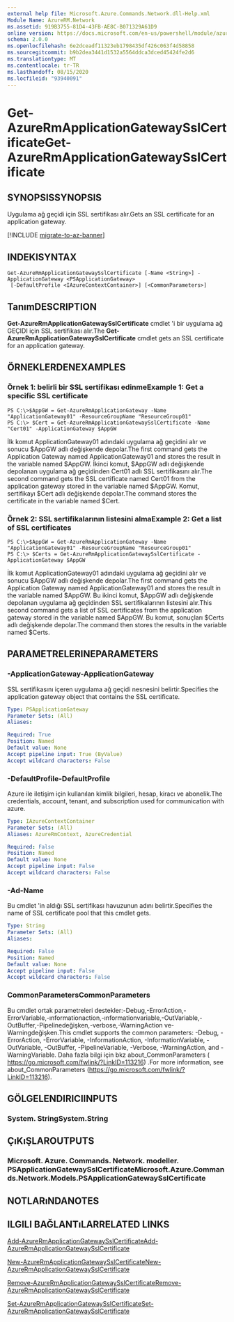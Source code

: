 ```yaml
---
external help file: Microsoft.Azure.Commands.Network.dll-Help.xml
Module Name: AzureRM.Network
ms.assetid: 919B3755-81D4-43FB-AE8C-B071329A61D9
online version: https://docs.microsoft.com/en-us/powershell/module/azurerm.network/get-azurermapplicationgatewaysslcertificate
schema: 2.0.0
ms.openlocfilehash: 6e2dceadf11323eb1798435df426c063f4d58858
ms.sourcegitcommit: b9b2dea3441d1532a5564ddca3dced45424fe2d6
ms.translationtype: MT
ms.contentlocale: tr-TR
ms.lasthandoff: 08/15/2020
ms.locfileid: "93940091"
---
```

# <span data-ttu-id="c737d-101">Get-AzureRmApplicationGatewaySslCertificate</span><span class="sxs-lookup"><span data-stu-id="c737d-101">Get-AzureRmApplicationGatewaySslCertificate</span></span>

## <span data-ttu-id="c737d-102">SYNOPSIS</span><span class="sxs-lookup"><span data-stu-id="c737d-102">SYNOPSIS</span></span>
<span data-ttu-id="c737d-103">Uygulama ağ geçidi için SSL sertifikası alır.</span><span class="sxs-lookup"><span data-stu-id="c737d-103">Gets an SSL certificate for an application gateway.</span></span>

[!INCLUDE [migrate-to-az-banner](../../includes/migrate-to-az-banner.md)]

## <span data-ttu-id="c737d-104">INDEKI</span><span class="sxs-lookup"><span data-stu-id="c737d-104">SYNTAX</span></span>

```
Get-AzureRmApplicationGatewaySslCertificate [-Name <String>] -ApplicationGateway <PSApplicationGateway>
 [-DefaultProfile <IAzureContextContainer>] [<CommonParameters>]
```

## <span data-ttu-id="c737d-105">Tanım</span><span class="sxs-lookup"><span data-stu-id="c737d-105">DESCRIPTION</span></span>
<span data-ttu-id="c737d-106">**Get-AzureRmApplicationGatewaySslCertificate** cmdlet 'i bir uygulama ağ GEÇIDI için SSL sertifikası alır.</span><span class="sxs-lookup"><span data-stu-id="c737d-106">The **Get-AzureRmApplicationGatewaySslCertificate** cmdlet gets an SSL certificate for an application gateway.</span></span>

## <span data-ttu-id="c737d-107">ÖRNEKLERDEN</span><span class="sxs-lookup"><span data-stu-id="c737d-107">EXAMPLES</span></span>

### <span data-ttu-id="c737d-108">Örnek 1: belirli bir SSL sertifikası edinme</span><span class="sxs-lookup"><span data-stu-id="c737d-108">Example 1: Get a specific SSL certificate</span></span>
```
PS C:\>$AppGW = Get-AzureRmApplicationGateway -Name "ApplicationGateway01" -ResourceGroupName "ResourceGroup01"
PS C:\> $Cert = Get-AzureRmApplicationGatewaySslCertificate -Name "Cert01" -ApplicationGateway $AppGW
```

<span data-ttu-id="c737d-109">İlk komut ApplicationGateway01 adındaki uygulama ağ geçidini alır ve sonucu $AppGW adlı değişkende depolar.</span><span class="sxs-lookup"><span data-stu-id="c737d-109">The first command gets the Application Gateway named ApplicationGateway01 and stores the result in the variable named $AppGW.</span></span>
<span data-ttu-id="c737d-110">İkinci komut, $AppGW adlı değişkende depolanan uygulama ağ geçidinden Cert01 adlı SSL sertifikasını alır.</span><span class="sxs-lookup"><span data-stu-id="c737d-110">The second command gets the SSL certificate named Cert01 from the application gateway stored in the variable named $AppGW.</span></span>
<span data-ttu-id="c737d-111">Komut, sertifikayı $Cert adlı değişkende depolar.</span><span class="sxs-lookup"><span data-stu-id="c737d-111">The command stores the certificate in the variable named $Cert.</span></span>

### <span data-ttu-id="c737d-112">Örnek 2: SSL sertifikalarının listesini alma</span><span class="sxs-lookup"><span data-stu-id="c737d-112">Example 2: Get a list of SSL certificates</span></span>
```
PS C:\>$AppGW = Get-AzureRmApplicationGateway -Name "ApplicationGateway01" -ResourceGroupName "ResourceGroup01"
PS C:\> $Certs = Get-AzureRmApplicationGatewaySslCertificate -ApplicationGateway $AppGW
```

<span data-ttu-id="c737d-113">İlk komut ApplicationGateway01 adındaki uygulama ağ geçidini alır ve sonucu $AppGW adlı değişkende depolar.</span><span class="sxs-lookup"><span data-stu-id="c737d-113">The first command gets the Application Gateway named ApplicationGateway01 and stores the result in the variable named $AppGW.</span></span>
<span data-ttu-id="c737d-114">Bu ikinci komut, $AppGW adlı değişkende depolanan uygulama ağ geçidinden SSL sertifikalarının listesini alır.</span><span class="sxs-lookup"><span data-stu-id="c737d-114">This second command gets a list of SSL certificates from the application gateway stored in the variable named $AppGW.</span></span>
<span data-ttu-id="c737d-115">Bu komut, sonuçları $Certs adlı değişkende depolar.</span><span class="sxs-lookup"><span data-stu-id="c737d-115">The command then stores the results in the variable named $Certs.</span></span>

## <span data-ttu-id="c737d-116">PARAMETRELERINE</span><span class="sxs-lookup"><span data-stu-id="c737d-116">PARAMETERS</span></span>

### <span data-ttu-id="c737d-117">-ApplicationGateway</span><span class="sxs-lookup"><span data-stu-id="c737d-117">-ApplicationGateway</span></span>
<span data-ttu-id="c737d-118">SSL sertifikasını içeren uygulama ağ geçidi nesnesini belirtir.</span><span class="sxs-lookup"><span data-stu-id="c737d-118">Specifies the application gateway object that contains the SSL certificate.</span></span>

```yaml
Type: PSApplicationGateway
Parameter Sets: (All)
Aliases: 

Required: True
Position: Named
Default value: None
Accept pipeline input: True (ByValue)
Accept wildcard characters: False
```

### <span data-ttu-id="c737d-119">-DefaultProfile</span><span class="sxs-lookup"><span data-stu-id="c737d-119">-DefaultProfile</span></span>
<span data-ttu-id="c737d-120">Azure ile iletişim için kullanılan kimlik bilgileri, hesap, kiracı ve abonelik.</span><span class="sxs-lookup"><span data-stu-id="c737d-120">The credentials, account, tenant, and subscription used for communication with azure.</span></span>

```yaml
Type: IAzureContextContainer
Parameter Sets: (All)
Aliases: AzureRmContext, AzureCredential

Required: False
Position: Named
Default value: None
Accept pipeline input: False
Accept wildcard characters: False
```

### <span data-ttu-id="c737d-121">-Ad</span><span class="sxs-lookup"><span data-stu-id="c737d-121">-Name</span></span>
<span data-ttu-id="c737d-122">Bu cmdlet 'in aldığı SSL sertifikası havuzunun adını belirtir.</span><span class="sxs-lookup"><span data-stu-id="c737d-122">Specifies the name of SSL certificate pool that this cmdlet gets.</span></span>

```yaml
Type: String
Parameter Sets: (All)
Aliases: 

Required: False
Position: Named
Default value: None
Accept pipeline input: False
Accept wildcard characters: False
```

### <span data-ttu-id="c737d-123">CommonParameters</span><span class="sxs-lookup"><span data-stu-id="c737d-123">CommonParameters</span></span>
<span data-ttu-id="c737d-124">Bu cmdlet ortak parametreleri destekler:-Debug,-ErrorAction,-ErrorVariable,-ınformationaction,-ınformationvariable,-OutVariable,-OutBuffer,-Pipelinedeğişken,-verbose,-WarningAction ve-Warningdeğişken.</span><span class="sxs-lookup"><span data-stu-id="c737d-124">This cmdlet supports the common parameters: -Debug, -ErrorAction, -ErrorVariable, -InformationAction, -InformationVariable, -OutVariable, -OutBuffer, -PipelineVariable, -Verbose, -WarningAction, and -WarningVariable.</span></span> <span data-ttu-id="c737d-125">Daha fazla bilgi için bkz about_CommonParameters ( https://go.microsoft.com/fwlink/?LinkID=113216) .</span><span class="sxs-lookup"><span data-stu-id="c737d-125">For more information, see about_CommonParameters (https://go.microsoft.com/fwlink/?LinkID=113216).</span></span>

## <span data-ttu-id="c737d-126">GÖLGELENDIRICI</span><span class="sxs-lookup"><span data-stu-id="c737d-126">INPUTS</span></span>

### <span data-ttu-id="c737d-127">System. String</span><span class="sxs-lookup"><span data-stu-id="c737d-127">System.String</span></span>

## <span data-ttu-id="c737d-128">ÇıKıŞLAR</span><span class="sxs-lookup"><span data-stu-id="c737d-128">OUTPUTS</span></span>

### <span data-ttu-id="c737d-129">Microsoft. Azure. Commands. Network. modeller. PSApplicationGatewaySslCertificate</span><span class="sxs-lookup"><span data-stu-id="c737d-129">Microsoft.Azure.Commands.Network.Models.PSApplicationGatewaySslCertificate</span></span>

## <span data-ttu-id="c737d-130">NOTLARıNDA</span><span class="sxs-lookup"><span data-stu-id="c737d-130">NOTES</span></span>

## <span data-ttu-id="c737d-131">ILGILI BAĞLANTıLAR</span><span class="sxs-lookup"><span data-stu-id="c737d-131">RELATED LINKS</span></span>

[<span data-ttu-id="c737d-132">Add-AzureRmApplicationGatewaySslCertificate</span><span class="sxs-lookup"><span data-stu-id="c737d-132">Add-AzureRmApplicationGatewaySslCertificate</span></span>](./Add-AzureRmApplicationGatewaySslCertificate.md)

[<span data-ttu-id="c737d-133">New-AzureRmApplicationGatewaySslCertificate</span><span class="sxs-lookup"><span data-stu-id="c737d-133">New-AzureRmApplicationGatewaySslCertificate</span></span>](./New-AzureRmApplicationGatewaySslCertificate.md)

[<span data-ttu-id="c737d-134">Remove-AzureRmApplicationGatewaySslCertificate</span><span class="sxs-lookup"><span data-stu-id="c737d-134">Remove-AzureRmApplicationGatewaySslCertificate</span></span>](./Remove-AzureRmApplicationGatewaySslCertificate.md)

[<span data-ttu-id="c737d-135">Set-AzureRmApplicationGatewaySslCertificate</span><span class="sxs-lookup"><span data-stu-id="c737d-135">Set-AzureRmApplicationGatewaySslCertificate</span></span>](./Set-AzureRmApplicationGatewaySslCertificate.md)


